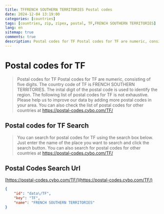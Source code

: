 ```yaml
---
title: TFFRENCH SOUTHERN TERRITORIES Postal codes 
date: 2024-12-04 13:19:00
categories: [countries]
tags: [countries, zip, zipex, postal, TF,FRENCH SOUTHERN TERRITORIES]
lang: en
sitemap: true
comments: true
description: Postal codes for TF Postal codes for TF are numeric, consisting of five digits. The country code of TF is FRENCH SOUTHERN TERRITORIES. The inital digit of the postal code is used to identify the region. The following list of postal codes for TF is not exhaustive. Please help us to improve our data by adding more postal codes in your area. You can also check the list of postal codes for other countries at https://postal-codes.cybo.com/TF/
---
```


# Postal codes for TF
> Postal codes for TF Postal codes for TF are numeric, consisting of five digits. The country code of TF is FRENCH SOUTHERN TERRITORIES. The inital digit of the postal code is used to identify the region. The following list of postal codes for TF is not exhaustive. Please help us to improve our data by adding more postal codes in your area. You can also check the list of postal codes for other countries at https://postal-codes.cybo.com/TF/

## Postal codes for TF Search 
> You can search for postal codes for TF using the search box below. Just enter the name of the place you want to search and click the search button. You can also search for postal codes for other countries at https://postal-codes.cybo.com/TF/

## Postal Codes Search Url

[https://postal-codes.cybo.com/TF/](https://postal-codes.cybo.com/TF/)
```json
{
    "id": "data\/TF",
    "key": "TF",
    "name": "FRENCH SOUTHERN TERRITORIES"
}
```

